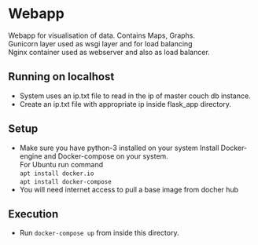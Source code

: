 # Webapp

Webapp for visualisation of data. Contains Maps, Graphs. <br/>Gunicorn layer used as wsgi layer and for load balancing <br/>Nginx container used as webserver and also as load balancer.

## Running on localhost
- System uses an ip.txt file to read in the ip of master couch db instance.
- Create an ip.txt file with appropriate ip inside flask_app directory.

## Setup
- Make sure you have python-3 installed on your system
Install Docker-engine and Docker-compose on your system.<br/> For Ubuntu run command <br/>```apt install docker.io```<br/>```apt install docker-compose```
- You will need internet access to pull a base image from docher hub

## Execution
- Run ```docker-compose up``` from inside this directory.

